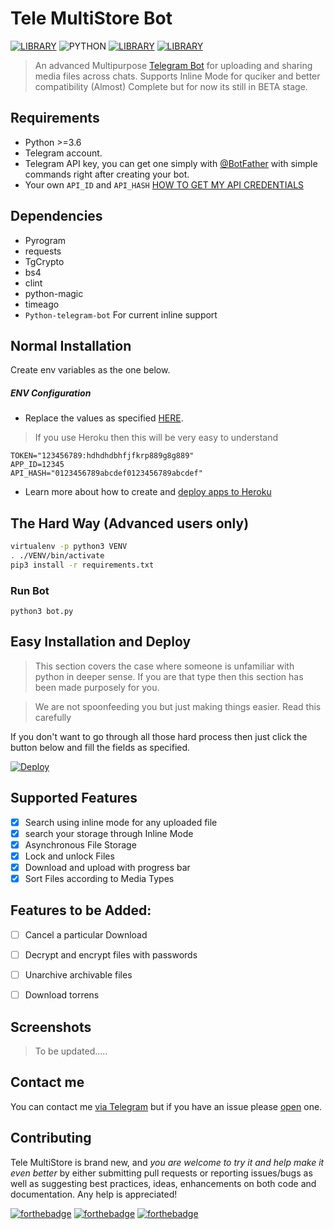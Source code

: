 
# Tele MultiStore Bot
[![LIBRARY](https://img.shields.io/badge/Advanced%20Multipurpose%20Telegram%20Store%20Bot-V0.05-red.svg)](https://docs.pyrogram.org)
![PYTHON](https://img.shields.io/badge/Python-%3E%3D3.5-8892bf.svg) [![LIBRARY](https://img.shields.io/badge/Telegram-Group-blue.svg)](https://telegram.me/bfas237botdevs) [![LIBRARY](https://img.shields.io/badge/IRC-Channel-36ade1.svg)](https://telegram.me/https://webchat.freenode.net/?channels=##bfas237bots)



> An advanced Multipurpose [Telegram Bot](http://t.me/TeleMultiStoreBot) for uploading and sharing media files across chats. 
> Supports Inline Mode for quciker and better compatibility
> (Almost) Complete but for now its still in BETA stage.

Requirements
---------

* Python >=3.6
* Telegram account.
* Telegram API key, you can get one simply with [@BotFather](https://core.telegram.org/bots#botfather) with simple commands right after creating your bot.
* Your own `API_ID` and `API_HASH` [HOW TO GET MY API CREDENTIALS](https://docs.pyrogram.org)


Dependencies
---------
- Pyrogram 
- requests
- TgCrypto
- bs4
- clint
- python-magic
- timeago
- `Python-telegram-bot` For current inline support


Normal Installation
---------

Create env variables as the one below.

##### ENV Configuration

* Replace the values as specified [HERE](https://docs.pyrogram.org).

> If you use Heroku then this will be very easy to understand

```
TOKEN="123456789:hdhdhdbhfjfkrp889g8g889"
APP_ID=12345
API_HASH="0123456789abcdef0123456789abcdef"

```

* Learn more about how to create and [deploy apps to Heroku](https://devcenter.heroku.com/articles/git#for-a-new-heroku-app)


The Hard Way (Advanced users only)
---------

```sh
virtualenv -p python3 VENV
. ./VENV/bin/activate
pip3 install -r requirements.txt
```


### Run Bot

```
python3 bot.py

```


Easy Installation and Deploy
---------

> This section covers the case where someone is unfamiliar with python in deeper sense. If you are that type then this section has been made purposely for you.

> We are not spoonfeeding you but just making things easier. Read this carefully


If you don't want to go through all those hard process then just click the button below and fill the fields as specified.

[![Deploy](https://www.herokucdn.com/deploy/button.svg)](https://heroku.com/deploy?template=https://github.com/mptelepro/TeleMultiStorebot/tree/glitch)


## Supported Features 


- [x] Search using inline mode for any uploaded file
- [x] search your storage through Inline Mode
- [x] Asynchronous File Storage
- [x] Lock and unlock Files
- [x] Download and upload with progress bar
- [x] Sort Files according to Media Types

## Features to be Added:

- [ ] Cancel a particular Download
- [ ] Decrypt and encrypt files with passwords
- [ ] Unarchive archivable files
- [ ] Download torrens



## Screenshots

> To be updated.....


Contact me
------------
You can contact me [via Telegram](https://telegram.me/bfaschat) but if you have an issue please [open](https://github.com/Bfaschat/TeleMultiStorebot/issues) one.


Contributing
------------

Tele MultiStore is brand new, and *you are welcome to try it and help make it even better* by either submitting pull requests or reporting issues/bugs as well as suggesting best practices, ideas, enhancements on both code and documentation. Any help is appreciated!



[![forthebadge](https://forthebadge.com/images/badges/built-with-love.svg)](https://github.com/Bfaschat/TeleMultiStorebot)
[![forthebadge](https://forthebadge.com/images/badges/for-you.svg)](https://github.com/Bfaschat/TeleMultiStorebot)
[![forthebadge](https://forthebadge.com/images/badges/made-with-python.svg)](https://github.com/Bfaschat/TeleMultiStorebot) 


